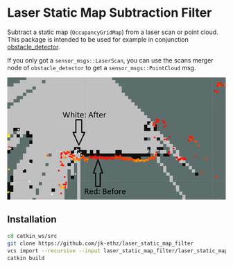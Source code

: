 # Laser Static Map Subtraction Filter

Subtract a static map (`OccupancyGridMap`) from a laser scan or point cloud.
This package is intended to be used for example in conjunction [obstacle_detector](https://github.com/tysik/obstacle_detector).

If you only got a `sensor_msgs::LaserScan`, you can use the scans merger node of `obstacle_detector` to get a `sensor_msgs::PointCloud` msg.

![](assets/example.png)

## Installation

```bash
cd catkin_ws/src
git clone https://github.com/jk-ethz/laser_static_map_filter
vcs import --recursive --input laser_static_map_filter/laser_static_map_filter.repos
catkin build
```
